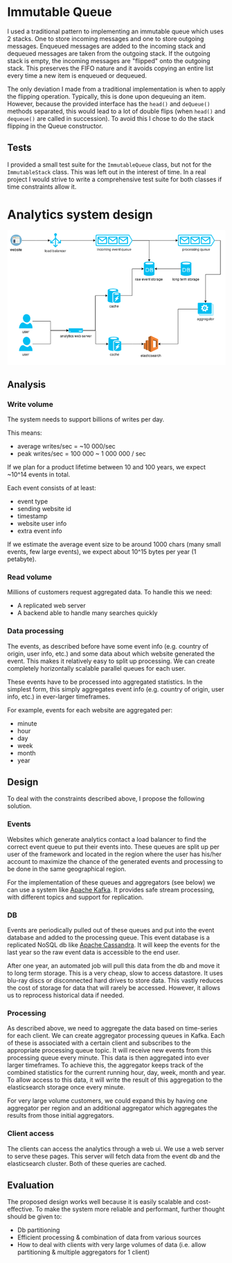 # Immutable Queue
I used a traditional pattern to implementing an immutable queue which uses 2 stacks. One to store incoming messages and one to store outgoing messages.
Enqueued messages are added to the incoming stack and dequeued messages are taken from the outgoing stack. If the outgoing stack is empty, the incoming messages are "flipped" onto the outgoing stack. This preserves the FIFO nature and it avoids copying an entire list every time a new item is enqueued or dequeued.

The only deviation I made from a traditional implementation is when to apply the flipping operation. Typically, this is done upon dequeuing an item. However, because the provided interface has the `head()` and `deQueue()` methods separated, this would lead to a lot of double flips (when `head()` and `dequeue()` are called in succession). 
To avoid this I chose to do the stack flipping in the Queue constructor.

## Tests
I provided a small test suite for the `ImmutableQueue` class, but not for the `ImmutableStack` class. This was left out in the interest of time. In a real project I would strive to write a comprehensive test suite for both classes if time constraints allow it.

# Analytics system design
![System diagram](./img/analytics-system-diagram.png)

## Analysis

### Write volume
The system needs to support billions of writes per day.

This means:

* average writes/sec = ~10 000/sec
* peak writes/sec = 100 000 ~ 1 000 000 / sec

If we plan for a product lifetime between 10 and 100 years, we expect ~10^14 events in total.

Each event consists of at least:

* event type
* sending website id
* timestamp
* website user info
* extra event info

If we estimate the average event size to be around 1000 chars (many small events, few large events), we expect about 10^15 bytes per year (1 petabyte).

### Read volume
Millions of customers request aggregated data.
To handle this we need:

* A replicated web server
* A backend able to handle many searches quickly

### Data processing
The events, as described before have some event info (e.g. country of origin, user info, etc.) and some data about which website generated the event. This makes it relatively easy to split up processing. We can create completely horizontally scalable parallel queues for each user. 

These events have to be processed into aggregated statistics.
In the simplest form, this simply aggregates event info (e.g. country of origin, user info, etc.) in ever-larger timeframes.

For example, events for each website are aggregated per:

* minute
* hour
* day
* week
* month
* year


## Design
To deal with the constraints described above, I propose the following solution.

### Events
Websites which generate analytics contact a load balancer to find the correct event queue to put their events into. These queues are split up per user of the framework and located in the region where the user has his/her account to maximize the chance of the generated events and processing to be done in the same geographical region.

For the implementation of these queues and aggregators (see below) we can use a system like [Apache Kafka](https://kafka.apache.org/ "Apache Kafka"). It provides safe stream processing, with different topics and support for replication. 

### DB
Events are periodically pulled out of these queues and put into the event database and added to the processing queue.
This event database is a replicated NoSQL db like [Apache Cassandra](https://cassandra.apache.org/ "Apache Cassandra"). It will keep the events for the last year so the raw event data is accessible to the end user. 

After one year, an automated job will pull this data from the db and move it to long term storage. This is a very cheap, slow to access datastore. It uses blu-ray discs or disconnected hard drives to store data. This vastly reduces the cost of storage for data that will rarely be accessed. However, it allows us to reprocess historical data if needed.

### Processing
As described above, we need to aggregate the data based on time-series for each client. We can create aggregator processing queues in Kafka. Each of these is associated with a certain client and subscribes to the appropriate processing queue topic. It will receive new events from this processing queue every minute. This data is then aggregated into ever larger timeframes.
To achieve this, the aggregator keeps track of the combined statistics for the current running hour, day, week, month and year.
To allow access to this data, it will write the result of this aggregation to the elasticsearch storage once every minute.

For very large volume customers, we could expand this by having one aggregator per region and an additional aggregator which aggregates the results from those initial aggregators.

### Client access
The clients can access the analytics through a web ui. We use a web server to serve these pages. This server will fetch data from the event db and the elasticsearch cluster. Both of these queries are cached.

## Evaluation
The proposed design works well because it is easily scalable and cost-effective. To make the system more reliable and performant, further thought should be given to:

* Db partitioning
* Efficient processing & combination of data from various sources
* How to deal with clients with very large volumes of data (i.e. allow partitioning & multiple aggregators for 1 client)
